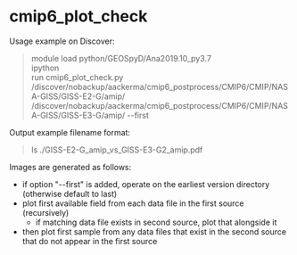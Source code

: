 # cmip6_plot_check

Usage example on Discover:
> module load python/GEOSpyD/Ana2019.10_py3.7  
> ipython  
> run cmip6_plot_check.py /discover/nobackup/aackerma/cmip6_postprocess/CMIP6/CMIP/NASA-GISS/GISS-E2-G/amip/ /discover/nobackup/aackerma/cmip6_postprocess/CMIP6/CMIP/NASA-GISS/GISS-E3-G/amip/ --first  

Output example filename format:
> ls ./GISS-E2-G_amip_vs_GISS-E3-G2_amip.pdf  

Images are generated as follows:
- if option "--first" is added, operate on the earliest version directory (otherwise default to last)
- plot first available field from each data file in the first source (recursively)
    - if matching data file exists in second source, plot that alongside it
- then plot first sample from any data files that exist in the second source that do not appear in the first source
